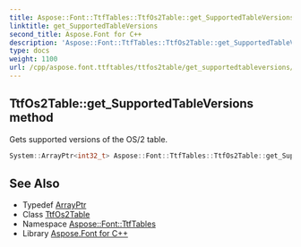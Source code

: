 ```yaml
---
title: Aspose::Font::TtfTables::TtfOs2Table::get_SupportedTableVersions method
linktitle: get_SupportedTableVersions
second_title: Aspose.Font for C++
description: 'Aspose::Font::TtfTables::TtfOs2Table::get_SupportedTableVersions method. Gets supported versions of the OS/2 table in C++.'
type: docs
weight: 1100
url: /cpp/aspose.font.ttftables/ttfos2table/get_supportedtableversions/
---
```

## TtfOs2Table::get_SupportedTableVersions method


Gets supported versions of the OS/2 table.

```cpp
System::ArrayPtr<int32_t> Aspose::Font::TtfTables::TtfOs2Table::get_SupportedTableVersions()
```

## See Also

* Typedef [ArrayPtr](../../../system/arrayptr/)
* Class [TtfOs2Table](../)
* Namespace [Aspose::Font::TtfTables](../../)
* Library [Aspose.Font for C++](../../../)
